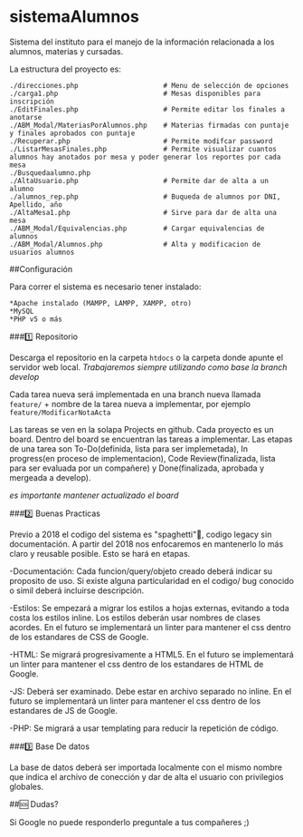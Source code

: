 # sistemaAlumnos

Sistema del instituto para el manejo de la información relacionada a los
alumnos, materias y cursadas.

La estructura del proyecto es:

```
./direcciones.php                     # Menu de selección de opciones
./carga1.php                          # Mesas disponibles para inscripción
./EditFinales.php                     # Permite editar los finales a anotarse
./ABM_Modal/MateriasPorAlumnos.php    # Materias firmadas con puntaje y finales aprobados con puntaje
./Recuperar.php                       # Permite modifcar password
./ListarMesasFinales.php              # Permite visualizar cuantos alumnos hay anotados por mesa y poder generar los reportes por cada mesa
./Busquedaalumno.php    
./AltaUsuario.php                     # Permite dar de alta a un alumno
./alumnos_rep.php                     # Buqueda de alumnos por DNI, Apellido, año
./AltaMesa1.php                       # Sirve para dar de alta una mesa
./ABM_Modal/Equivalencias.php         # Cargar equivalencias de alumnos
./ABM_Modal/Alumnos.php               # Alta y modificacion de usuarios alumnos
```

##Configuración

Para correr el sistema es necesario tener instalado:
```
*Apache instalado (MAMPP, LAMPP, XAMPP, otro)
*MySQL
*PHP v5 o más

```

###:one: Repositorio

Descarga el repositorio en la carpeta ```htdocs``` o la carpeta donde apunte el servidor web local.
*Trabajaremos siempre utilizando como base la branch develop*

Cada tarea nueva será implementada en una branch nueva llamada ```feature/``` + nombre de la tarea nueva a implementar, por ejemplo ```feature/ModificarNotaActa```

Las tareas se ven en la solapa Projects en github. Cada proyecto es un board. Dentro del board se encuentran las tareas a implementar. Las etapas de una tarea son To-Do(definida, lista para ser implemetada), In progress(en proceso de implementacion), Code Review(finalizada, lista para ser evaluada por un compañere) y Done(finalizada, aprobada y mergeada a develop).

*es importante mantener actualizado el board*

###:two: Buenas Practicas

Previo a 2018 el codigo del sistema es "spaghetti":spaghetti:, codigo legacy sin documentación. A partir del 2018 nos enfocaremos en mantenerlo lo más claro y reusable posible. Esto se hará en etapas.

-Documentación: Cada funcion/query/objeto creado deberá indicar su proposito de uso. Si existe alguna particularidad en el codigo/ bug conocido o simil deberá incluirse descripción.  

-Estilos: Se empezará a migrar los estilos a hojas externas, evitando a toda costa los estilos inline. Los estilos deberán usar nombres de clases acordes. En el futuro se implementará un linter para mantener el css dentro de los estandares de CSS de Google.

-HTML: Se migrará progresivamente a HTML5. En el futuro se implementará un linter para mantener el css dentro de los estandares de HTML de Google.

-JS: Deberá ser examinado. Debe estar en archivo separado no inline. En el futuro se implementará un linter para mantener el css dentro de los estandares de JS de Google.

-PHP: Se migrará a usar templating para reducir la repetición de código.



###:three: Base De datos

La base de datos deberá ser importada localmente con el mismo nombre que indica el archivo de conección y dar de alta el usuario con privilegios globales.

##:sos: Dudas?

Si Google no puede responderlo preguntale a tus compañeres ;)
